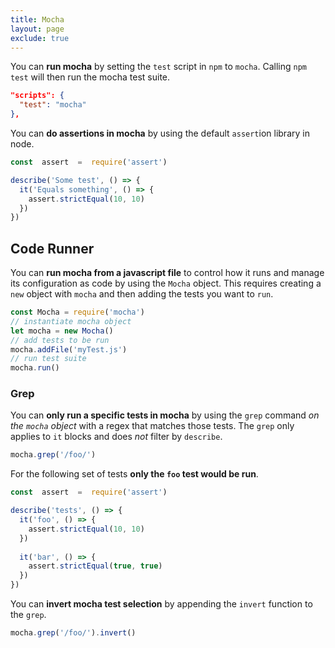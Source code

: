 ```yaml
---
title: Mocha
layout: page
exclude: true
---
```


You can **run mocha** by setting the `test` script in `npm` to `mocha`. Calling `npm test` will then run the mocha test suite.
```json
"scripts": {
  "test": "mocha"
},
```

You can **do assertions in mocha** by using the default `assert`ion library in node.
```js
const  assert  =  require('assert')

describe('Some test', () => {
  it('Equals something', () => {
    assert.strictEqual(10, 10)
  })
})
```

## Code Runner

You can **run mocha from a javascript file** to control how it runs and manage its configuration as code by using the `Mocha` object. This requires creating a `new` object with `mocha` and then adding the tests you want to `run`.
```js
const Mocha = require('mocha')
// instantiate mocha object
let mocha = new Mocha()
// add tests to be run
mocha.addFile('myTest.js')
// run test suite
mocha.run()
```

### Grep

You can **only run a specific tests in mocha** by using the `grep` command *on the `mocha` object* with a regex that matches those tests. The `grep` only applies to `it` blocks and does *not* filter by `describe`.
```js
mocha.grep('/foo/')
```

For the following set of tests **only the `foo` test would be run**.
```js
const  assert  =  require('assert')

describe('tests', () => {
  it('foo', () => {
    assert.strictEqual(10, 10)
  })
  
  it('bar', () => {
    assert.strictEqual(true, true)
  })
})
```

You can **invert mocha test selection** by appending the `invert` function to the `grep`.
```js
mocha.grep('/foo/').invert()
```
<!--stackedit_data:
eyJoaXN0b3J5IjpbMTUyMDMzMDc3MSw3OTg3Mjg0NjksLTIxMD
c1NTI0OTZdfQ==
-->